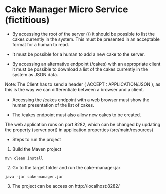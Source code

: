 Cake Manager Micro Service (fictitious)
=======================================

* By accessing the root of the server (/) it should be possible to list the cakes currently in the system.  This
 must be presented in an acceptable format for a human to read.

* It must be possible for a human to add a new cake to the server.

* By accessing an alternative endpoint (/cakes) with an appropriate client it must be possible to download a list of
 the cakes currently in the system as JSON data.
 
 Note: The Client has to send a header ( ACCEPT : APPLICATION/JSON ), as this is the way we can differentiate between a browser and a client.
 

* Accessing the /cakes endpoint with a web browser must show the human presentation of the list of cakes.

* The /cakes endpoint must also allow new cakes to be created.

The web application runs on port 8282, which can be changed by updating the property (server.port) in application.properties (src/main/resources)

* Steps to run the project

1. Build the Maven project

```mvn clean install```

2. Go to the target folder and run the cake-manager.jar

```java -jar cake-manager.jar```

3. The project can be access on http://localhost:8282/
